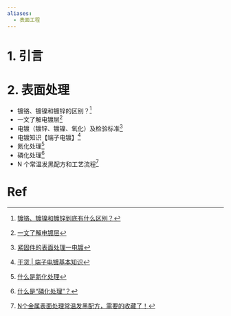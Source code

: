 ```yaml
---
aliases:
  - 表面工程
---
```

# 1. 引言 


# 2. 表面处理 
- 镀铬、镀镍和镀锌的区别？[^1]
- 一文了解电镀层[^2]
- 电镀（镀锌、镀镍、氧化）及检验标准[^3]
- 电镀知识【端子电镀】[^4]
- 氮化处理[^5]
- 磷化处理[^6]
- N 个常温发黑配方和工艺流程[^7]


# Ref 

[^1]: [镀铬、镀镍和镀锌到底有什么区别？](https://mp.weixin.qq.com/s/HAYJQJq36ZOgZNiZjlFYsA)

[^2]: [一文了解电镀层](https://mp.weixin.qq.com/s/nDoMoJ7vHAfBQ8CE9IhKkA)

[^3]: [紧固件的表面处理一电镀](https://mp.weixin.qq.com/s/KBGFoVYboB7Ev9YboXLuxQ)

[^4]: [干货 | 端子电镀基本知识](https://mp.weixin.qq.com/s/xhPMPh5FqrW_rUEPjGFGvQ)

[^5]: [什么是氮化处理](https://mp.weixin.qq.com/s/c5v4Vp7e2pgukvl-BXi7og)

[^6]: [什么是“磷化处理”？](https://mp.weixin.qq.com/s/bRILTWzMQS9K8IcUTinagg)

[^7]: [N个金属表面处理常温发黑配方，需要的收藏了！](https://mp.weixin.qq.com/s/UJQTYsOWZVV9RPOai85VYA)
